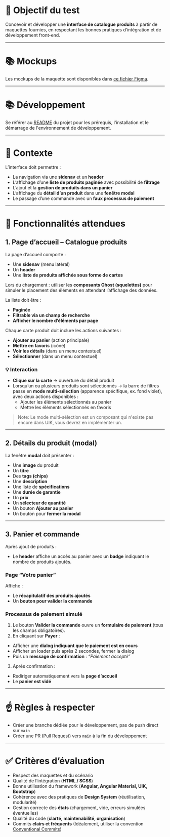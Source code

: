 # 🎯 Objectif du test
Concevoir et développer une **interface de catalogue produits** à partir de maquettes fournies, en respectant les bonnes pratiques d’intégration et de développement front-end.

---

# 📚 Mockups

Les mockups de la maquette sont disponibles dans [ce fichier Figma][1].

---

# 📚 Développement

Se référer au [README][2] du projet pour les prérequis, l'installation et le démarrage de l'environnement de développement.

---



# 📐 Contexte
L’interface doit permettre :
- La navigation via une **sidenav** et un **header**
- L’affichage d’une **liste de produits paginée** avec possibilité de **filtrage**
- L’ajout et la **gestion de produits dans un panier**
- L’affichage du **détail d’un produit** dans une **fenêtre modal**
- Le passage d’une commande avec un **faux processus de paiement**

---

# 📝 Fonctionnalités attendues

## 1. Page d’accueil – Catalogue produits
La page d’accueil comporte :
- Une **sidenav** (menu latéral)
- Un **header**
- Une **liste de produits affichée sous forme de cartes**

Lors du chargement : utiliser les **composants Ghost (squelettes)** pour simuler le placement des éléments en attendant l’affichage des données.

La liste doit être :
- **Paginée**
- **Filtrable via un champ de recherche**
- **Afficher le nombre d’éléments par page**

Chaque carte produit doit inclure les actions suivantes :
- **Ajouter au panier** (action principale)
- **Mettre en favoris** (icône)
- **Voir les détails** (dans un menu contextuel)
- **Sélectionner** (dans un menu contextuel)

### 💡 Interaction
- **Clique sur la carte** → ouverture du détail produit
- Lorsqu’un ou plusieurs produits sont sélectionnés → la barre de filtres passe en **mode multi-sélection** (apparence spécifique, ex. fond violet), avec deux actions disponibles :
  - Ajouter les éléments sélectionnés au panier
  - Mettre les éléments sélectionnés en favoris

>Note: Le mode multi-sélection est un composant qui n'existe pas encore dans UIK, vous devrez en implémenter un.
---

## 2. Détails du produit (modal)
La fenêtre **modal** doit présenter :
- Une **image** du produit
- Un **titre**
- Des **tags (chips)**
- Une **description**
- Une liste de **spécifications**
- Une **durée de garantie**
- Un **prix**
- Un **sélecteur de quantité**
- Un bouton **Ajouter au panier**
- Un bouton pour **fermer la modal**

---

## 3. Panier et commande
Après ajout de produits :
- Le **header** affiche un accès au panier avec un **badge** indiquant le nombre de produits ajoutés.

### Page “Votre panier”
Affiche :
- Le **récapitulatif des produits ajoutés**
- Un **bouton pour valider la commande**

### Processus de paiement simulé
1. Le bouton **Valider la commande** ouvre un **formulaire de paiement** (tous les champs obligatoires).
2. En cliquant sur **Payer** :
  - Afficher une **dialog indiquant que le paiement est en cours**
  - Afficher un loader puis après 2 secondes, fermer la dialog
  - Puis un **message de confirmation** : *“Paiement accepté”*
3. Après confirmation :
  - Rediriger automatiquement vers la **page d’accueil**
  - Le **panier est vidé**

---

# ☝ Règles à respecter

- Créer une branche dédiée pour le développement, pas de push direct sur `main`
- Créer une PR (Pull Request) vers `main` à la fin du développement

---

# ✅ Critères d’évaluation
- Respect des maquettes et du scénario
- Qualité de l’intégration (**HTML / SCSS**)
- Bonne utilisation du framework (**Angular, Angular Material, UIK, Bootstrap**)
- Cohérence avec des pratiques de **Design System** (réutilisation, modularité)
- Gestion correcte des **états** (chargement, vide, erreurs simulées éventuelles)
- Qualité du code (**clarté, maintenabilité, organisation**)  
- Commits **clairs et fréquents** (Idéalement, utiliser la convention [Conventional Commits](https://gist.github.com/Zekfad/f51cb06ac76e2457f11c80ed705c95a3))



[1]: /figma/mockups.fig
[2]: /README.md
